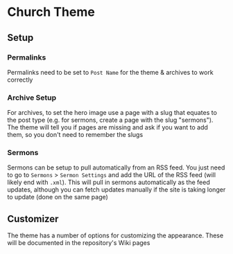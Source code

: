 # Church Theme


## Setup

### Permalinks

Permalinks need to be set to `Post Name` for the theme & archives to work correctly

### Archive Setup

For archives, to set the hero image use a page with a slug that equates to the post type (e.g. for sermons, create a page with the slug "sermons"). The theme will tell you if pages are missing and ask if you want to add them, so you don't need to remember the slugs

### Sermons

Sermons can be setup to pull automatically from an RSS feed. You just need to go to `Sermons` > `Sermon Settings` and add the URL of the RSS feed (will likely end with `.xml`). This will pull in sermons automatically as the feed updates, although you can fetch updates manually if the site is taking longer to update (done on the same page)


## Customizer

The theme has a number of options for customizing the appearance. These will be documented in the repository's Wiki pages
